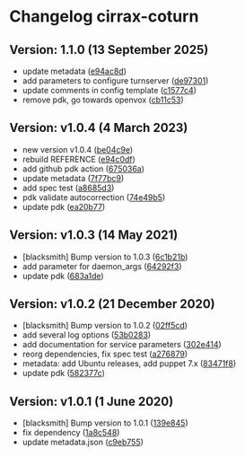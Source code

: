 # Changelog cirrax-coturn


## Version: 1.1.0 (13 September 2025)
* update metadata ([e94ac8d](https://github.com/cirrax/puppet-coturn/commit/e94ac8d073e2afd49c1e2187626d3f6ae5078779))
* add parameters to configure turnserver ([de97301](https://github.com/cirrax/puppet-coturn/commit/de9730108c91695e6ef1cbb2dfdbb642ba36d64b))
* update comments in config template ([c1577c4](https://github.com/cirrax/puppet-coturn/commit/c1577c40df7ad7712099937485d8c82a4429ab27))
* remove pdk, go towards openvox ([cb11c53](https://github.com/cirrax/puppet-coturn/commit/cb11c535c1f72df4e07223bd3f8298ad08de8e34))

## Version: v1.0.4 (4 March 2023)
* new version v1.0.4 ([be04c9e](https://github.com/cirrax/puppet-coturn/commit/be04c9ec1ce137d304bffd1a5f0827b4e6e86543))
* rebuild REFERENCE ([e94c0df](https://github.com/cirrax/puppet-coturn/commit/e94c0dfd9c94999b8c8c8583c5e14d6ddb4b9d97))
* add github pdk action ([675036a](https://github.com/cirrax/puppet-coturn/commit/675036a539701abff4a5af0c836024a6c45abe10))
* update metadata ([7f77bc9](https://github.com/cirrax/puppet-coturn/commit/7f77bc92fbf307943b05c23ed7ffd291c952ca1d))
* add spec test ([a8685d3](https://github.com/cirrax/puppet-coturn/commit/a8685d3f7725507e0c7afcb1de98a215c8b4a26e))
* pdk validate autocorrection ([74e49b5](https://github.com/cirrax/puppet-coturn/commit/74e49b5711945dfa9fdfbc337f09385f20bbc8cc))
* update pdk ([ea20b77](https://github.com/cirrax/puppet-coturn/commit/ea20b771352e6873328da4d87a2ed262afe97e76))

## Version: v1.0.3 (14 May 2021)
* [blacksmith] Bump version to 1.0.3 ([6c1b21b](https://github.com/cirrax/puppet-coturn/commit/6c1b21bd9909d983d1609e178e18e8329dc5d739))
* add parameter for daemon_args ([64292f3](https://github.com/cirrax/puppet-coturn/commit/64292f321b979ce811d4f02b86614409e4f0b41b))
* update pdk ([683a1de](https://github.com/cirrax/puppet-coturn/commit/683a1de52af6a8391907af11dcacec42dea6d35f))

## Version: v1.0.2 (21 December 2020)
* [blacksmith] Bump version to 1.0.2 ([02ff5cd](https://github.com/cirrax/puppet-coturn/commit/02ff5cd885fa6224e027c3d978ec30c70a9bca38))
* add several log options ([53b0283](https://github.com/cirrax/puppet-coturn/commit/53b028377d66efeefc4ff0b44d28e0c8e64a57d4))
* add documentation for service parameters ([302e414](https://github.com/cirrax/puppet-coturn/commit/302e4144575b148553a2c4a97075ae4490c1e3a8))
* reorg dependencies, fix spec test ([a276879](https://github.com/cirrax/puppet-coturn/commit/a276879b3522a38d8a395c57ffe559cc63016f22))
* metadata: add Ubuntu releases, add puppet 7.x ([83471f8](https://github.com/cirrax/puppet-coturn/commit/83471f8be708acb149c25bec2b4d060654898fb1))
* update pdk ([582377c](https://github.com/cirrax/puppet-coturn/commit/582377c42a69e9c7a3fc4a5f6f974a86d2f6bdb5))

## Version: v1.0.1 (1 June 2020)
* [blacksmith] Bump version to 1.0.1 ([139e845](https://github.com/cirrax/puppet-coturn/commit/139e845ff32aa26ef4911f53a2a6c3e20a1cc80d))
* fix dependency ([1a8c548](https://github.com/cirrax/puppet-coturn/commit/1a8c548f3927a9ed6b34079855b0431d4eac28c9))
* update metadata.json ([c9eb755](https://github.com/cirrax/puppet-coturn/commit/c9eb755dc7c1c923f2ae1a31d6c721773d5cdb31))